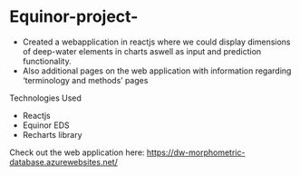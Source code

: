 # Equinor-project-
- Created a webapplication in reactjs where we could display dimensions of deep-water 
  elements in charts aswell as input and prediction functionality. 
- Also additional pages on the web application with information regarding ‘terminology and methods’ pages

Technologies Used 
 - Reactjs
 - Equinor EDS
 - Recharts library
 
Check out the web application here: https://dw-morphometric-database.azurewebsites.net/
